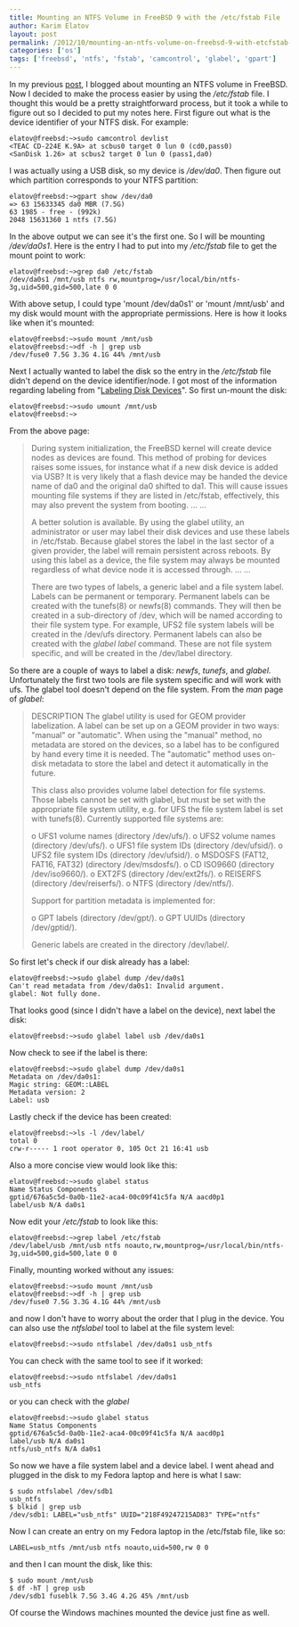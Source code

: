 ```yaml
---
title: Mounting an NTFS Volume in FreeBSD 9 with the /etc/fstab File
author: Karim Elatov
layout: post
permalink: /2012/10/mounting-an-ntfs-volume-on-freebsd-9-with-etcfstab-file/
categories: ['os']
tags: ['freebsd', 'ntfs', 'fstab', 'camcontrol', 'glabel', 'gpart']
---
```


In my previous [post](/2012/10/mounting-an-ntfs-disk-in-write-mode-in-freebsd-9/), I blogged about mounting an NTFS volume in FreeBSD. Now I decided to make the process easier by using the */etc/fstab* file. I thought this would be a pretty straightforward process, but it took a while to figure out so I decided to put my notes here. First figure out what is the device identifier of your NTFS disk. For example:


	elatov@freebsd:~>sudo camcontrol devlist
	<TEAC CD-224E K.9A> at scbus0 target 0 lun 0 (cd0,pass0)
	<SanDisk 1.26> at scbus2 target 0 lun 0 (pass1,da0)


I was actually using a USB disk, so my device is */dev/da0*. Then figure out which partition corresponds to your NTFS partition:


	elatov@freebsd:~>gpart show /dev/da0
	=> 63 15633345 da0 MBR (7.5G)
	63 1985 - free - (992k)
	2048 15631360 1 ntfs (7.5G)


In the above output we can see it's the first one. So I will be mounting */dev/da0s1*. Here is the entry I had to put into my */etc/fstab* file to get the mount point to work:


	elatov@freebsd:~>grep da0 /etc/fstab
	/dev/da0s1 /mnt/usb ntfs rw,mountprog=/usr/local/bin/ntfs-3g,uid=500,gid=500,late 0 0


With above setup, I could type 'mount /dev/da0s1' or 'mount /mnt/usb' and my disk would mount with the appropriate permissions. Here is how it looks like when it's mounted:


	elatov@freebsd:~>sudo mount /mnt/usb
	elatov@freebsd:~>df -h | grep usb
	/dev/fuse0 7.5G 3.3G 4.1G 44% /mnt/usb


Next I actually wanted to label the disk so the entry in the */etc/fstab* file didn't depend on the device identifier/node. I got most of the information regarding labeling from "[Labeling Disk Devices](http://www.freebsd.org/doc/handbook/geom-glabel.html)". So first un-mount the disk:


	elatov@freebsd:~>sudo umount /mnt/usb
	elatov@freebsd:~>


From the above page:

> During system initialization, the FreeBSD kernel will create device nodes as devices are found. This method of probing for devices raises some issues, for instance what if a new disk device is added via USB? It is very likely that a flash device may be handed the device name of da0 and the original da0 shifted to da1. This will cause issues mounting file systems if they are listed in /etc/fstab, effectively, this may also prevent the system from booting.
> ...
> ...
>
> A better solution is available. By using the glabel utility, an administrator or user may label their disk devices and use these labels in /etc/fstab. Because glabel stores the label in the last sector of a given provider, the label will remain persistent across reboots. By using this label as a device, the file system may always be mounted regardless of what device node it is accessed through.
> ...
> ...
>
> There are two types of labels, a generic label and a file system label. Labels can be permanent or temporary. Permanent labels can be created with the tunefs(8) or newfs(8) commands. They will then be created in a sub-directory of /dev, which will be named according to their file system type. For example, UFS2 file system labels will be created in the /dev/ufs directory. Permanent labels can also be created with the *glabel label* command. These are not file system specific, and will be created in the /dev/label directory.

So there are a couple of ways to label a disk: *newfs*, *tunefs*, and *glabel*. Unfortunately the first two tools are file system specific and will work with ufs. The glabel tool doesn't depend on the file system. From the *man* page of *glabel*:

> DESCRIPTION
> The glabel utility is used for GEOM provider labelization. A label can
> be set up on a GEOM provider in two ways: "manual" or "automatic".
> When using the "manual" method, no metadata are stored on the devices,
> so a label has to be configured by hand every time it is needed. The
> "automatic" method uses on-disk metadata to store the label and detect
> it automatically in the future.
>
> This class also provides volume label detection for file systems. Those
> labels cannot be set with glabel, but must be set with the appropriate
> file system utility, e.g. for UFS the file system label is set with
> tunefs(8). Currently supported file systems are:
>
> o UFS1 volume names (directory /dev/ufs/).
> o UFS2 volume names (directory /dev/ufs/).
> o UFS1 file system IDs (directory /dev/ufsid/).
> o UFS2 file system IDs (directory /dev/ufsid/).
> o MSDOSFS (FAT12, FAT16, FAT32) (directory /dev/msdosfs/).
> o CD ISO9660 (directory /dev/iso9660/).
> o EXT2FS (directory /dev/ext2fs/).
> o REISERFS (directory /dev/reiserfs/).
> o NTFS (directory /dev/ntfs/).
>
> Support for partition metadata is implemented for:
>
> o GPT labels (directory /dev/gpt/).
> o GPT UUIDs (directory /dev/gptid/).
>
> Generic labels are created in the directory /dev/label/.

So first let's check if our disk already has a label:


	elatov@freebsd:~>sudo glabel dump /dev/da0s1
	Can't read metadata from /dev/da0s1: Invalid argument.
	glabel: Not fully done.


That looks good (since I didn't have a label on the device), next label the disk:


	elatov@freebsd:~>sudo glabel label usb /dev/da0s1


Now check to see if the label is there:


	elatov@freebsd:~>sudo glabel dump /dev/da0s1
	Metadata on /dev/da0s1:
	Magic string: GEOM::LABEL
	Metadata version: 2
	Label: usb


Lastly check if the device has been created:


	elatov@freebsd:~>ls -l /dev/label/
	total 0
	crw-r----- 1 root operator 0, 105 Oct 21 16:41 usb


Also a more concise view would look like this:


	elatov@freebsd:~>sudo glabel status
	Name Status Components
	gptid/676a5c5d-0a0b-11e2-aca4-00c09f41c5fa N/A aacd0p1
	label/usb N/A da0s1


Now edit your */etc/fstab* to look like this:


	elatov@freebsd:~>grep label /etc/fstab
	/dev/label/usb /mnt/usb ntfs noauto,rw,mountprog=/usr/local/bin/ntfs-3g,uid=500,gid=500,late 0 0


Finally, mounting worked without any issues:


	elatov@freebsd:~>sudo mount /mnt/usb
	elatov@freebsd:~>df -h | grep usb
	/dev/fuse0 7.5G 3.3G 4.1G 44% /mnt/usb


and now I don't have to worry about the order that I plug in the device. You can also use the *ntfslabel* tool to label at the file system level:


	elatov@freebsd:~>sudo ntfslabel /dev/da0s1 usb_ntfs


You can check with the same tool to see if it worked:


	elatov@freebsd:~>sudo ntfslabel /dev/da0s1
	usb_ntfs


or you can check with the *glabel*


	elatov@freebsd:~>sudo glabel status
	Name Status Components
	gptid/676a5c5d-0a0b-11e2-aca4-00c09f41c5fa N/A aacd0p1
	label/usb N/A da0s1
	ntfs/usb_ntfs N/A da0s1


So now we have a file system label and a device label. I went ahead and plugged in the disk to my Fedora laptop and here is what I saw:


	$ sudo ntfslabel /dev/sdb1
	usb_ntfs
	$ blkid | grep usb
	/dev/sdb1: LABEL="usb_ntfs" UUID="218F49247215AD83" TYPE="ntfs"


Now I can create an entry on my Fedora laptop in the /etc/fstab file, like so:


	LABEL=usb_ntfs /mnt/usb ntfs noauto,uid=500,rw 0 0


and then I can mount the disk, like this:


	$ sudo mount /mnt/usb
	$ df -hT | grep usb
	/dev/sdb1 fuseblk 7.5G 3.4G 4.2G 45% /mnt/usb


Of course the Windows machines mounted the device just fine as well.

